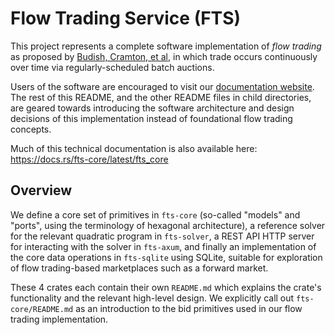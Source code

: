 # Flow Trading Service (FTS)

This project represents a complete software implementation of *flow trading* as proposed
by [Budish, Cramton, et al](https://cramton.umd.edu/papers2020-2024/budish-cramton-kyle-lee-malec-flow-trading.pdf),
in which trade occurs continuously over time via regularly-scheduled batch auctions.

Users of the software are encouraged to visit our [documentation website](https://flowtrading.forwardmarketdesign.com/).
The rest of this README, and the other README files in child directories, are
geared towards introducing the software architecture and design decisions of this implementation instead of foundational flow trading concepts.

Much of this technical documentation is also available here: https://docs.rs/fts-core/latest/fts_core

## Overview

We define a core set of primitives in `fts-core` (so-called
"models" and "ports", using the terminology of hexagonal architecture), a
reference solver for the relevant quadratic program in `fts-solver`, a REST API HTTP server for interacting with the solver in `fts-axum`, and
finally an implementation of the core data operations in `fts-sqlite` using
SQLite, suitable for exploration of flow trading-based marketplaces such as a forward market.

These 4 crates each contain their own `README.md` which explains the crate's functionality and the relevant high-level design. We explicitly call out `fts-core/README.md` as an introduction to the bid primitives used in our flow trading implementation.

